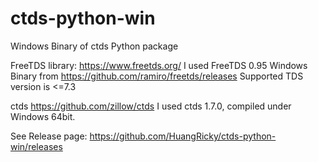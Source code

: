 # ctds-python-win
Windows Binary of ctds Python package

FreeTDS library: https://www.freetds.org/
I used FreeTDS 0.95 Windows Binary from https://github.com/ramiro/freetds/releases
Supported TDS version is <=7.3

ctds https://github.com/zillow/ctds
I used ctds 1.7.0, compiled under Windows 64bit.


See Release page:
https://github.com/HuangRicky/ctds-python-win/releases
